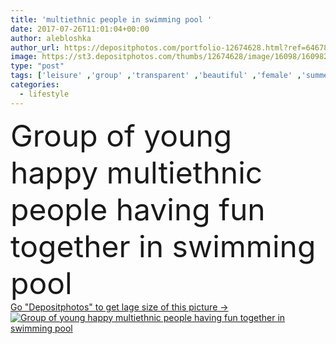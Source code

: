 ```yaml
---
title: 'multiethnic people in swimming pool '
date: 2017-07-26T11:01:04+00:00
author: alebloshka
author_url: https://depositphotos.com/portfolio-12674628.html?ref=64678756
image: https://st3.depositphotos.com/thumbs/12674628/image/16098/160982028/api_thumb_450.jpg?forcejpeg=true
type: "post"
tags: ['leisure' ,'group' ,'transparent' ,'beautiful' ,'female' ,'summer' ,'women' ,'cute' ,'sunny' ,'male' ,'Men' ,'stylish' ,'lifestyle' ,'together' ,'togetherness' ,'friends' ,'recreation' ,'vacation' ,'resort' ,'daylight' ,'Holidays' ,'daytime' ,'summertime' ,'Poolside' ,'swimwear' ,'black woman' ,'african american' ,'swimming pool' ,'spare time' ,'hands up' ,'blue water' ,'spending time' ,'black man' ,'asian woman' ,'caucasian woman' ,'Caucasian Man' ,'multiethnic people' ]
categories: 
  - lifestyle
---
```

<div aling="center">
            <font size="60"> Group of young happy multiethnic people having fun together in swimming pool</font>   
</div>
<div>
    <a href='https://st3.depositphotos.com/thumbs/12674628/image/16098/160982028/api_thumb_450.jpg?forcejpeg=true?ref=64678756' target=_blank > Go "Depositphotos" to get lage size of this picture ->
        <img href='https://st3.depositphotos.com/thumbs/12674628/image/16098/160982028/api_thumb_450.jpg?forcejpeg=true?ref=64678756' src='https://st3.depositphotos.com/12674628/16098/i/950/depositphotos_160982028-stock-photo-multiethnic-people-in-swimming-pool.jpg?forcejpeg=true' alt='Group of young happy multiethnic people having fun together in swimming pool' >
    </a>
</div>
